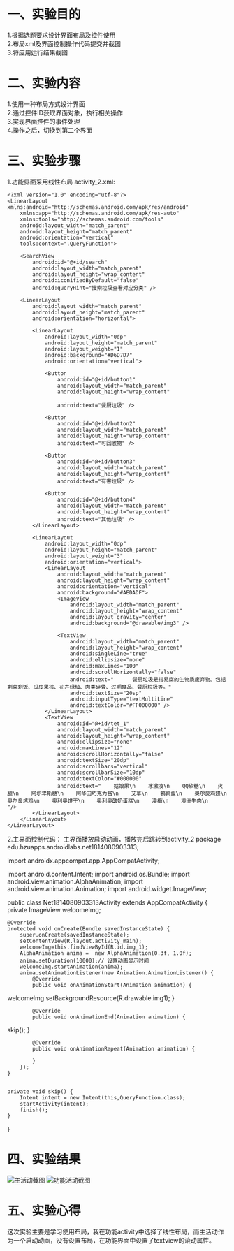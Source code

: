 # 一、实验目的
1.根据选题要求设计界面布局及控件使用  
2.布局xml及界面控制操作代码提交并截图  
3.将应用运行结果截图  
# 二、实验内容
1.使用一种布局方式设计界面  
2.通过控件ID获取界面对象，执行相关操作  
3.实现界面控件的事件处理  
4.操作之后，切换到第二个界面  
# 三、实验步骤
1.功能界面采用线性布局
activity_2.xml:
```
<?xml version="1.0" encoding="utf-8"?>
<LinearLayout xmlns:android="http://schemas.android.com/apk/res/android"
    xmlns:app="http://schemas.android.com/apk/res-auto"
    xmlns:tools="http://schemas.android.com/tools"
    android:layout_width="match_parent"
    android:layout_height="match_parent"
    android:orientation="vertical"
    tools:context=".QueryFunction">

    <SearchView
        android:id="@+id/search"
        android:layout_width="match_parent"
        android:layout_height="wrap_content"
        android:iconifiedByDefault="false"
        android:queryHint="搜索垃圾查看对应分类" />

    <LinearLayout
        android:layout_width="match_parent"
        android:layout_height="match_parent"
        android:orientation="horizontal">

        <LinearLayout
            android:layout_width="0dp"
            android:layout_height="match_parent"
            android:layout_weight="1"
            android:background="#D6D7D7"
            android:orientation="vertical">

            <Button
                android:id="@+id/button1"
                android:layout_width="match_parent"
                android:layout_height="wrap_content"

                android:text="餐厨垃圾" />

            <Button
                android:id="@+id/button2"
                android:layout_width="match_parent"
                android:layout_height="wrap_content"
                android:text="可回收物" />

            <Button
                android:id="@+id/button3"
                android:layout_width="match_parent"
                android:layout_height="wrap_content"
                android:text="有害垃圾" />

            <Button
                android:id="@+id/button4"
                android:layout_width="match_parent"
                android:layout_height="wrap_content"
                android:text="其他垃圾" />
        </LinearLayout>

        <LinearLayout
            android:layout_width="0dp"
            android:layout_height="match_parent"
            android:layout_weight="3"
            android:orientation="vertical">
            <LinearLayout
                android:layout_width="match_parent"
                android:layout_height="wrap_content"
                android:orientation="vertical"
                android:background="#AEDADF">
                <ImageView
                    android:layout_width="match_parent"
                    android:layout_height="wrap_content"
                    android:layout_gravity="center"
                    android:background="@drawable/img3" />

                <TextView
                    android:layout_width="match_parent"
                    android:layout_height="wrap_content"
                    android:singleLine="true"
                    android:ellipsize="none"
                    android:maxLines="100"
                    android:scrollHorizontally="false"
                    android:text="      餐厨垃圾是指易腐的生物质废弃物。包括剩菜剩饭、瓜皮果核、花卉绿植、肉类碎骨、过期食品、餐厨垃圾等。"
                    android:textSize="20sp"
                    android:inputType="textMultiLine"
                    android:textColor="#FF000000" />
            </LinearLayout>
            <TextView
                android:id="@+id/tet_1"
                android:layout_width="match_parent"
                android:layout_height="wrap_content"
                android:ellipsize="none"
                android:maxLines="12"
                android:scrollHorizontally="false"
                android:textSize="20dp"
                android:scrollbars="vertical"
                android:scrollbarSize="10dp"
                android:textColor="#000000"
                android:text="    姑娘果\n    冰激凌\n    QQ软糖\n    火腿\n    阿尔卑斯糖\n    阿华田巧克力酱\n    艾草\n    鹌鹑蛋\n    奥尔良鸡翅\n    奥尔良烤鸡\n    奥利奥饼干\n    奥利奥酸奶蛋糕\n    澳梅\n    澳洲牛肉\n    "/>
        </LinearLayout>
    </LinearLayout>
</LinearLayout>
```
2.主界面控制代码：
主界面播放启动动画，播放完后跳转到activity_2
package edu.hzuapps.androidlabs.net1814080903313;

import androidx.appcompat.app.AppCompatActivity;

import android.content.Intent;
import android.os.Bundle;
import android.view.animation.AlphaAnimation;
import android.view.animation.Animation;
import android.widget.ImageView;

public class Net1814080903313Activity extends AppCompatActivity {
    private ImageView welcomeImg;

    @Override
    protected void onCreate(Bundle savedInstanceState) {
        super.onCreate(savedInstanceState);
        setContentView(R.layout.activity_main);
        welcomeImg=this.findViewById(R.id.img_1);
        AlphaAnimation anima =  new AlphaAnimation(0.3f, 1.0f);
        anima.setDuration(10000);// 设置动画显示时间
        welcomeImg.startAnimation(anima);
        anima.setAnimationListener(new Animation.AnimationListener() {
            @Override
            public void onAnimationStart(Animation animation) {
welcomeImg.setBackgroundResource(R.drawable.img1);
            }

            @Override
            public void onAnimationEnd(Animation animation) {
skip();
            }

            @Override
            public void onAnimationRepeat(Animation animation) {

            }
        });
    }


    private void skip() {
        Intent intent = new Intent(this,QueryFunction.class);
        startActivity(intent);
        finish();
    }
}
# 四、实验结果
![主活动截图](https://github.com/rsdczhs/android-labs-2020/blob/master/students/net1814080903313/lab04image1.png)
![功能活动截图](https://github.com/rsdczhs/android-labs-2020/blob/master/students/net1814080903313/lab04img2.png)
# 五、实验心得
这次实验主要是学习使用布局，我在功能activity中选择了线性布局，而主活动作为一个启动动画，没有设置布局，在功能界面中设置了textview的滚动属性。
